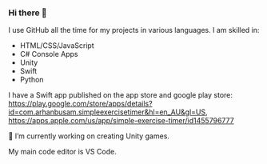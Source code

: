 ### Hi there 👋

<!--
**arbusam/arbusam** is a ✨ _special_ ✨ repository because its `README.md` (this file) appears on your GitHub profile.

Here are some ideas to get you started:

- 🔭 I’m currently working on ...
- 🌱 I’m currently learning ...
- 👯 I’m looking to collaborate on ...
- 🤔 I’m looking for help with ...
- 💬 Ask me about ...
- 📫 How to reach me: ...
- 😄 Pronouns: ...
- ⚡ Fun fact: ...
-->

I use GitHub all the time for my projects in various languages.
I am skilled in:
- HTML/CSS/JavaScript
- C# Console Apps
- Unity
- Swift
- Python

I have a Swift app published on the app store and google play store: https://play.google.com/store/apps/details?id=com.arhanbusam.simpleexercisetimer&hl=en_AU&gl=US, https://apps.apple.com/us/app/simple-exercise-timer/id1455796777

🔭 I’m currently working on creating Unity games.

My main code editor is VS Code.
